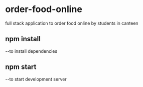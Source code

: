 # order-food-online
full stack application to order food online by students in canteen

## npm install
--to install dependencies

## npm start
--to start development server
